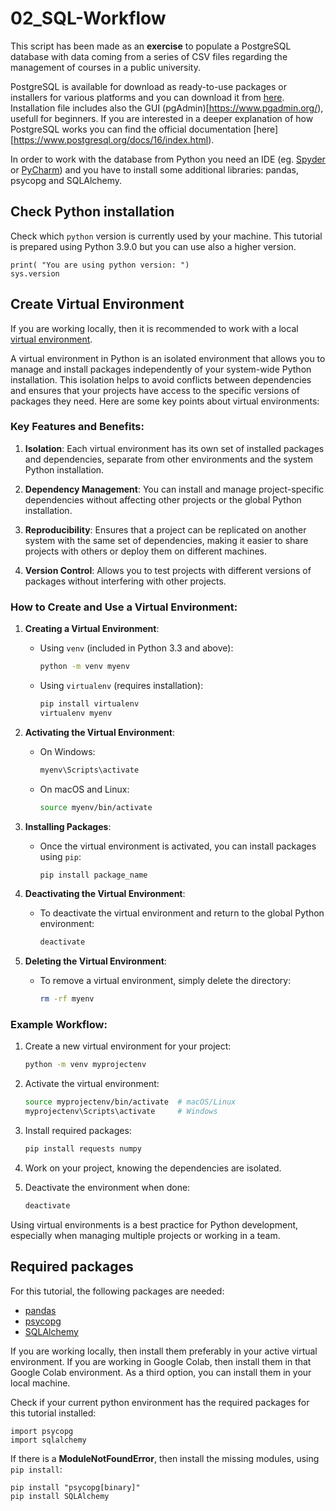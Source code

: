 # 02_SQL-Workflow
This script has been made as an **exercise** to populate a PostgreSQL database with data coming from a series of CSV files regarding the management of courses in a public university.

PostgreSQL is available for download as ready-to-use packages or installers for various platforms and you can download it from [here](https://www.postgresql.org/download/). Installation file includes also the GUI (pgAdmin)[https://www.pgadmin.org/), usefull for beginners. If you are interested in a deeper explanation of how PostgreSQL works you can find the official documentation [here][https://www.postgresql.org/docs/16/index.html).

In order to work with the database from Python you need an IDE (eg. [Spyder](https://www.spyder-ide.org/) or [PyCharm](https://www.jetbrains.com/pycharm/)) and you have to install some additional libraries: pandas, psycopg and SQLAlchemy.

## Check Python installation
Check which `python` version is currently used by your machine. This tutorial is prepared using Python 3.9.0 but you can use also a higher version.

```import sys
print( "You are using python version: ")
sys.version
```
## Create Virtual Environment
If you are working locally, then it is recommended to work with a local [virtual environment](https://docs.python.org/3/library/venv.html).

A virtual environment in Python is an isolated environment that allows you to manage and install packages independently of your system-wide Python installation. This isolation helps to avoid conflicts between dependencies and ensures that your projects have access to the specific versions of packages they need. Here are some key points about virtual environments:

### Key Features and Benefits:

1. **Isolation**: Each virtual environment has its own set of installed packages and dependencies, separate from other environments and the system Python installation.

2. **Dependency Management**: You can install and manage project-specific dependencies without affecting other projects or the global Python installation.

3. **Reproducibility**: Ensures that a project can be replicated on another system with the same set of dependencies, making it easier to share projects with others or deploy them on different machines.

4. **Version Control**: Allows you to test projects with different versions of packages without interfering with other projects.

### How to Create and Use a Virtual Environment:

1. **Creating a Virtual Environment**:
   - Using `venv` (included in Python 3.3 and above):
     ```sh
     python -m venv myenv
     ```
   - Using `virtualenv` (requires installation):
     ```sh
     pip install virtualenv
     virtualenv myenv
     ```

2. **Activating the Virtual Environment**:
   - On Windows:
     ```sh
     myenv\Scripts\activate
     ```
   - On macOS and Linux:
     ```sh
     source myenv/bin/activate
     ```

3. **Installing Packages**:
   - Once the virtual environment is activated, you can install packages using `pip`:
     ```sh
     pip install package_name
     ```

4. **Deactivating the Virtual Environment**:
   - To deactivate the virtual environment and return to the global Python environment:
     ```sh
     deactivate
     ```

5. **Deleting the Virtual Environment**:
   - To remove a virtual environment, simply delete the directory:
     ```sh
     rm -rf myenv
     ```

### Example Workflow:

1. Create a new virtual environment for your project:
   ```sh
   python -m venv myprojectenv
   ```

2. Activate the virtual environment:
   ```sh
   source myprojectenv/bin/activate  # macOS/Linux
   myprojectenv\Scripts\activate     # Windows
   ```

3. Install required packages:
   ```sh
   pip install requests numpy
   ```

4. Work on your project, knowing the dependencies are isolated.

5. Deactivate the environment when done:
   ```sh
   deactivate
   ```

Using virtual environments is a best practice for Python development, especially when managing multiple projects or working in a team.

## Required packages
For this tutorial, the following packages are needed:
- [pandas](https://pandas.pydata.org/)
- [psycopg](https://www.psycopg.org/)
- [SQLAlchemy](https://www.sqlalchemy.org/)

If you are working locally, then install them preferably in your active virtual environment. If you are working in Google Colab, then install them in that Google Colab environment. As a third option, you can install them in your local machine.

Check if your current python environment has the required packages for this tutorial installed:

```import pandas
import psycopg
import sqlalchemy
```

If there is a **ModuleNotFoundError**, then install the missing modules, using `pip install`:

```pip install pandas
pip install "psycopg[binary]"
pip install SQLAlchemy
```